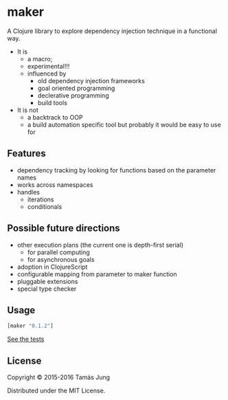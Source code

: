 
[](doc/Cima_da_Conegliano_God_the_Father.jpg)

# maker

A Clojure library to explore dependency injection technique in a functional way. 

* It is 
  * a macro;
  * experimental!!!
  * influenced by
    * old dependency injection frameworks
    * goal oriented programming
    * declerative programming
    * build tools
* It is not
  * a backtrack to OOP
  * a build automation specific tool but probably it would be easy to use for

## Features

* dependency tracking by looking for functions based on the parameter names
* works across namespaces
* handles 
  * iterations
  * conditionals

## Possible future directions
* other execution plans (the current one is depth-first serial)
  * for parallel computing 
  * for asynchronous goals
* adoption in ClojureScript
* configurable mapping from parameter to maker function
* pluggable extensions
* special type checker

## Usage
```clj
[maker "0.1.2"]
```
[See the tests](test/maker/core_test.clj)

## License

Copyright © 2015-2016 Tamás Jung

Distributed under the MIT License.
